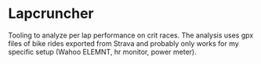 # Lapcruncher
Tooling to analyze per lap performance on crit races.
The analysis uses gpx files of bike rides exported from Strava and probably only works for my specific setup (Wahoo ELEMNT, hr monitor, power meter).
